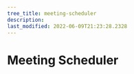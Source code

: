 ```yaml
---
tree_title: meeting-scheduler
description: 
last_modified: 2022-06-09T21:23:28.2328
---
```


# Meeting Scheduler

